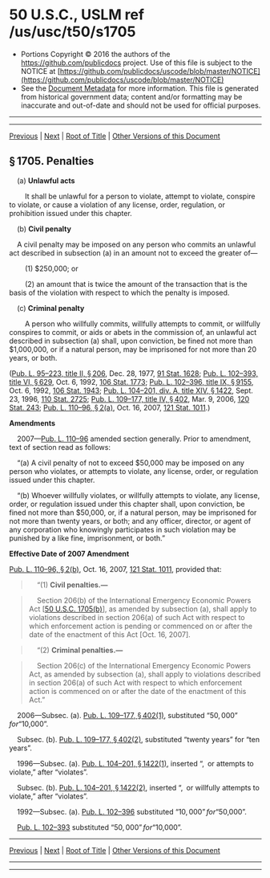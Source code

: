 ---
---

# 50 U.S.C., USLM ref /us/usc/t50/s1705

* Portions Copyright © 2016 the authors of the https://github.com/publicdocs project.
  Use of this file is subject to the NOTICE at [https://github.com/publicdocs/uscode/blob/master/NOTICE](https://github.com/publicdocs/uscode/blob/master/NOTICE)
* See the [Document Metadata](././../../../..//README.md) for more information.
  This file is generated from historical government data; content and/or formatting may be inaccurate and out-of-date and should not be used for official purposes.

----------
----------

[Previous](./../../../..//us/usc/t50/ch35/m__us_usc_t50_s1704.md) | [Next](./../../../..//us/usc/t50/ch35/m__us_usc_t50_s1706.md) | [Root of Title](./../../../../) | [Other Versions of this Document](https://publicdocs.github.io/go/links?ns=uslm&ref=%2Fus%2Fusc%2Ft50%2Fs1705)

## § 1705. Penalties

    (a) __Unlawful acts__ 

        It shall be unlawful for a person to violate, attempt to violate, conspire to violate, or cause a violation of any license, order, regulation, or prohibition issued under this chapter.

    (b) __Civil penalty__ 

    A civil penalty may be imposed on any person who commits an unlawful act described in subsection (a) in an amount not to exceed the greater of—

        (1) $250,000; or

        (2) an amount that is twice the amount of the transaction that is the basis of the violation with respect to which the penalty is imposed.

    (c) __Criminal penalty__ 

        A person who willfully commits, willfully attempts to commit, or willfully conspires to commit, or aids or abets in the commission of, an unlawful act described in subsection (a) shall, upon conviction, be fined not more than $1,000,000, or if a natural person, may be imprisoned for not more than 20 years, or both.

([Pub. L. 95–223, title II, § 206][/us/pl/95/223/s206], Dec. 28, 1977, [91 Stat. 1628][/us/stat/91/1628]; [Pub. L. 102–393, title VI, § 629][/us/pl/102/393/s629], Oct. 6, 1992, [106 Stat. 1773][/us/stat/106/1773]; [Pub. L. 102–396, title IX, § 9155][/us/pl/102/396/s9155], Oct. 6, 1992, [106 Stat. 1943][/us/stat/106/1943]; [Pub. L. 104–201, div. A, title XIV, § 1422][/us/pl/104/201/s1422], Sept. 23, 1996, [110 Stat. 2725][/us/stat/110/2725]; [Pub. L. 109–177, title IV, § 402][/us/pl/109/177/s402], Mar. 9, 2006, [120 Stat. 243][/us/stat/120/243]; [Pub. L. 110–96, § 2(a)][/us/pl/110/96/s2/a], Oct. 16, 2007, [121 Stat. 1011][/us/stat/121/1011].)

 __Amendments__ 

    2007—[Pub. L. 110–96][/us/pl/110/96] amended section generally. Prior to amendment, text of section read as follows:

    “(a) A civil penalty of not to exceed $50,000 may be imposed on any person who violates, or attempts to violate, any license, order, or regulation issued under this chapter.

    “(b) Whoever willfully violates, or willfully attempts to violate, any license, order, or regulation issued under this chapter shall, upon conviction, be fined not more than $50,000, or, if a natural person, may be imprisoned for not more than twenty years, or both; and any officer, director, or agent of any corporation who knowingly participates in such violation may be punished by a like fine, imprisonment, or both.”

 __Effective Date of 2007 Amendment__ 

[Pub. L. 110–96, § 2(b)][/us/pl/110/96/s2/b], Oct. 16, 2007, [121 Stat. 1011][/us/stat/121/1011], provided that:

>     “(1) __Civil penalties.—__ 

>     Section 206(b) of the International Emergency Economic Powers Act \[[50 U.S.C. 1705(b)][/us/usc/t50/s1705/b]\], as amended by subsection (a), shall apply to violations described in section 206(a) of such Act with respect to which enforcement action is pending or commenced on or after the date of the enactment of this Act \[Oct. 16, 2007\].

>     “(2) __Criminal penalties.—__ 

>     Section 206(c) of the International Emergency Economic Powers Act, as amended by subsection (a), shall apply to violations described in section 206(a) of such Act with respect to which enforcement action is commenced on or after the date of the enactment of this Act.”

    2006—Subsec. (a). [Pub. L. 109–177, § 402(1)][/us/pl/109/177/s402/1], substituted “$50,000” for “$10,000”.

    Subsec. (b). [Pub. L. 109–177, § 402(2)][/us/pl/109/177/s402/2], substituted “twenty years” for “ten years”.

    1996—Subsec. (a). [Pub. L. 104–201, § 1422(1)][/us/pl/104/201/s1422/1], inserted “, or attempts to violate,” after “violates”.

    Subsec. (b). [Pub. L. 104–201, § 1422(2)][/us/pl/104/201/s1422/2], inserted “, or willfully attempts to violate,” after “violates”.

    1992—Subsec. (a). [Pub. L. 102–396][/us/pl/102/396] substituted “$10,000” for “$50,000”.

    [Pub. L. 102–393][/us/pl/102/393] substituted “$50,000” for “$10,000”.

----------

[Previous](./../../../..//us/usc/t50/ch35/m__us_usc_t50_s1704.md) | [Next](./../../../..//us/usc/t50/ch35/m__us_usc_t50_s1706.md) | [Root of Title](./../../../../) | [Other Versions of this Document](https://publicdocs.github.io/go/links?ns=uslm&ref=%2Fus%2Fusc%2Ft50%2Fs1705)

----------
----------

[/us/pl/95/223/s206]: https://publicdocs.github.io/go/links?ns=uslm&ref=%2Fus%2Fpl%2F95%2F223%2Fs206
[/us/stat/91/1628]: https://publicdocs.github.io/go/links?ns=uslm&ref=%2Fus%2Fstat%2F91%2F1628
[/us/pl/102/393/s629]: https://publicdocs.github.io/go/links?ns=uslm&ref=%2Fus%2Fpl%2F102%2F393%2Fs629
[/us/stat/106/1773]: https://publicdocs.github.io/go/links?ns=uslm&ref=%2Fus%2Fstat%2F106%2F1773
[/us/pl/102/396/s9155]: https://publicdocs.github.io/go/links?ns=uslm&ref=%2Fus%2Fpl%2F102%2F396%2Fs9155
[/us/stat/106/1943]: https://publicdocs.github.io/go/links?ns=uslm&ref=%2Fus%2Fstat%2F106%2F1943
[/us/pl/104/201/s1422]: https://publicdocs.github.io/go/links?ns=uslm&ref=%2Fus%2Fpl%2F104%2F201%2Fs1422
[/us/stat/110/2725]: https://publicdocs.github.io/go/links?ns=uslm&ref=%2Fus%2Fstat%2F110%2F2725
[/us/pl/109/177/s402]: https://publicdocs.github.io/go/links?ns=uslm&ref=%2Fus%2Fpl%2F109%2F177%2Fs402
[/us/stat/120/243]: https://publicdocs.github.io/go/links?ns=uslm&ref=%2Fus%2Fstat%2F120%2F243
[/us/pl/110/96/s2/a]: https://publicdocs.github.io/go/links?ns=uslm&ref=%2Fus%2Fpl%2F110%2F96%2Fs2%2Fa
[/us/stat/121/1011]: https://publicdocs.github.io/go/links?ns=uslm&ref=%2Fus%2Fstat%2F121%2F1011
[/us/pl/110/96]: https://publicdocs.github.io/go/links?ns=uslm&ref=%2Fus%2Fpl%2F110%2F96
[/us/pl/110/96/s2/b]: https://publicdocs.github.io/go/links?ns=uslm&ref=%2Fus%2Fpl%2F110%2F96%2Fs2%2Fb
[/us/stat/121/1011]: https://publicdocs.github.io/go/links?ns=uslm&ref=%2Fus%2Fstat%2F121%2F1011
[/us/usc/t50/s1705/b]: https://publicdocs.github.io/go/links?ns=uslm&ref=%2Fus%2Fusc%2Ft50%2Fs1705%2Fb
[/us/pl/109/177/s402/1]: https://publicdocs.github.io/go/links?ns=uslm&ref=%2Fus%2Fpl%2F109%2F177%2Fs402%2F1
[/us/pl/109/177/s402/2]: https://publicdocs.github.io/go/links?ns=uslm&ref=%2Fus%2Fpl%2F109%2F177%2Fs402%2F2
[/us/pl/104/201/s1422/1]: https://publicdocs.github.io/go/links?ns=uslm&ref=%2Fus%2Fpl%2F104%2F201%2Fs1422%2F1
[/us/pl/104/201/s1422/2]: https://publicdocs.github.io/go/links?ns=uslm&ref=%2Fus%2Fpl%2F104%2F201%2Fs1422%2F2
[/us/pl/102/396]: https://publicdocs.github.io/go/links?ns=uslm&ref=%2Fus%2Fpl%2F102%2F396
[/us/pl/102/393]: https://publicdocs.github.io/go/links?ns=uslm&ref=%2Fus%2Fpl%2F102%2F393


